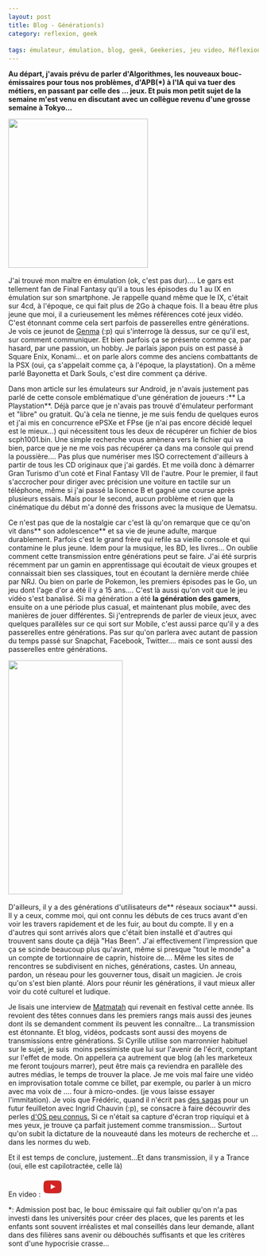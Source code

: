 ```yaml
---
layout: post
title: Blog - Génération(s)
category: reflexion, geek

tags: émulateur, émulation, blog, geek, Geekeries, jeu video, Réflexion
---
```

**Au départ, j'avais prévu de parler d'Algorithmes, les nouveaux bouc-émissaires pour tous nos problèmes, d'APB(*) à l'IA qui va tuer des métiers, en passant par celle des ... jeux. Et puis mon petit sujet de la semaine m'est venu en discutant avec un collègue revenu d'une grosse semaine à Tokyo...**

<img class="alignleft size-medium wp-image-20675" src="https://cheziceman.files.wordpress.com/2017/07/ps1.png?w=281" alt="" width="281" height="300" />

J'ai trouvé mon maître en émulation (ok, c'est pas dur).... Le gars est tellement fan de Final Fantasy qu'il a tous les épisodes du 1 au IX en émulation sur son smartphone. Je rappelle quand même que le IX, c'était sur 4cd, à l'époque, ce qui fait plus de 2Go à chaque fois. Il a beau être plus jeune que moi, il a curieusement les mêmes références coté jeux vidéo. C'est étonnant comme cela sert parfois de passerelles entre générations. Je vois ce jeunot de <a href="https://blog.genma.fr/?De-la-difference">Genma</a> (:p) qui s'interroge là dessus, sur ce qu'il est, sur comment communiquer. Et bien parfois ça se présente comme ça, par hasard, par une passion, un hobby. Je parlais japon puis on est passé à Square Enix, Konami... et on parle alors comme des anciens combattants de la PSX (oui, ça s'appelait comme ça, à l'époque, la playstation). On a même parlé Bayonetta et Dark Souls, c'est dire comment ça dérive.

Dans mon article sur les émulateurs sur Android, je n'avais justement pas parlé de cette console emblématique d'une génération de joueurs :** La Playstation**. Déjà parce que je n'avais pas trouvé d'émulateur performant et "libre" ou gratuit. Qu'à cela ne tienne, je me suis fendu de quelques euros et j'ai mis en concurrence ePSXe et FPse (je n'ai pas encore décidé lequel est le mieux...) qui nécessitent tous les deux de récupérer un fichier de bios scph1001.bin. Une simple recherche vous amènera vers le fichier qui va bien, parce que je ne me vois pas récupérer ça dans ma console qui prend la poussière.... Pas plus que numériser mes ISO correctement d'ailleurs à partir de tous les CD originaux que j'ai gardés. Et me voilà donc à démarrer Gran Turismo d'un coté et Final Fantasy VII de l'autre. Pour le premier, il faut s'accrocher pour diriger avec précision une voiture en tactile sur un téléphone, même si j'ai passé la licence B et gagné une course après plusieurs essais. Mais pour le second, aucun problème et rien que la cinématique du début m'a donné des frissons avec la musique de Uematsu.

Ce n'est pas que de la nostalgie car c'est là qu'on remarque que ce qu'on vit dans** son adolescence** et sa vie de jeune adulte, marque durablement. Parfois c'est le grand frère qui refile sa vieille console et qui contamine le plus jeune. Idem pour la musique, les BD, les livres... On oublie comment cette transmission entre générations peut se faire. J'ai été surpris récemment par un gamin en apprentissage qui écoutait de vieux groupes et connaissait bien ses classiques, tout en écoutant la dernière merde chiée par NRJ. Ou bien on parle de Pokemon, les premiers épisodes pas le Go, un jeu dont l'age d'or a été il y a 15 ans.... C'est là aussi qu'on voit que le jeu vidéo s'est banalisé. Si ma génération a été **la génération des gamers**, ensuite on a une période plus casual, et maintenant plus mobile, avec des manières de jouer différentes. Si j'entreprends de parler de vieux jeux, avec quelques parallèles sur ce qui sort sur Mobile, c'est aussi parce qu'il y a des passerelles entre générations. Pas sur qu'on parlera avec autant de passion du temps passé sur Snapchat, Facebook, Twitter.... mais ce sont aussi des passerelles entre générations.

<img class="alignleft" src="https://upload.wikimedia.org/wikipedia/commons/thumb/b/b7/Unico_Anello.png/800px-Unico_Anello.png" alt="" width="230" height="471" />

D'ailleurs, il y a des générations d'utilisateurs de** réseaux sociaux** aussi. Il y a ceux, comme moi, qui ont connu les débuts de ces trucs avant d'en voir les travers rapidement et de les fuir, au bout du compte. Il y en a d'autres qui sont arrivés alors que c'était bien installé et d'autres qui trouvent sans doute ça déjà "Has Been". J'ai effectivement l'impression que ça se scinde beaucoup plus qu'avant, même si presque "tout le monde" a un compte de tortionnaire de caprin, histoire de.... Même les sites de rencontres se subdivisent en niches, générations, castes. Un anneau, pardon, un réseau pour les gouverner tous, disait un magicien. Je crois qu'on s'est bien planté. Alors pour réunir les générations, il vaut mieux aller voir du coté culturel et ludique.

Je lisais une interview de <a href="https://fr.wikipedia.org/wiki/Matmatah">Matmatah</a> qui revenait en festival cette année. Ils revoient des têtes connues dans les premiers rangs mais aussi des jeunes dont ils se demandent comment ils peuvent les connaître... La transmission est étonnante. Et blog, vidéos, podcasts sont aussi des moyens de transmissions entre générations. Si Cyrille utilise son marronnier habituel sur le sujet, je suis  moins pessimiste que lui sur l'avenir de l'écrit, comptant sur l'effet de mode. On appellera ça autrement que blog (ah les marketeux me feront toujours marrer), peut être mais ça reviendra en parallèle des autres médias, le temps de trouver la place. Je me vois mal faire une vidéo en improvisation totale comme ce billet, par exemple, ou parler à un micro avec ma voix de .... four à micro-ondes. (je vous laisse essayer l'immitation). Je vois que Frédéric, quand il n'écrit pas <a href="http://frederic.bezies.free.fr/blog/?p=16443">des sagas</a> pour un futur feuilleton avec Ingrid Chauvin (:p), se consacre à faire découvrir des perles <a href="http://frederic.bezies.free.fr/blog/?p=16434">d'OS peu connus.</a> Si ce n'était sa capture d'écran trop riquiqui et à mes yeux, je trouve ça parfait justement comme transmission... Surtout qu'on subit la dictature de la nouveauté dans les moteurs de recherche et ... dans les normes du web.

Et il est temps de conclure, justement...Et dans transmission, il y a Trance (oui, elle est capilotractée, celle là)

En video : [![video](/images/youtube.png)](https://www.youtube.com/watch?v=x9N6gFhdLFk)

*: Admission post bac, le bouc émissaire qui fait oublier qu'on n'a pas investi dans les universités pour créer des places, que les parents et les enfants sont souvent irréalistes et mal conseillés dans leur demande, allant dans des filières sans avenir ou débouchés suffisants et que les critères sont d'une hypocrisie crasse...
